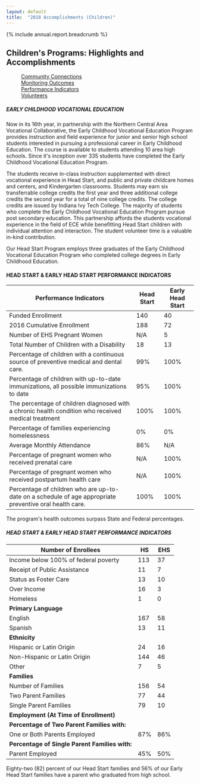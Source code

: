 ```yaml
---
layout: default
title:  "2018 Accomplishments (Children)"
---
```

{% include annual.report.breadcrumb %}

## Children's Programs: Highlights and Accomplishments

<dl class="tabs pill">
  <dd><a href="#connections">Community Connections</a></dd>
  <dd><a href="#outcomes">Monitoring Outcomes</a></dd>
  <dd><a href="#performance">Performance Indicators</a></dd>
  <dd><a href="#volunteers">Volunteers</a></dd>
</dl>

<h5 class="subheader">EARLY CHILDHOOD VOCATIONAL EDUCATION</h5>
Now in its 16th year, in partnership with the Northern Central Area Vocational Collaborative, the Early Childhood Vocational Education Program provides instruction and field experience for junior and senior high school students interested in pursuing a professional career in Early Childhood Education.  The course is available to students attending 10 area high schools. Since it's inception over 335 students have completed the Early Childhood Vocational Education Program.

The students receive in-class instruction supplemented with direct vocational experience in Head Start, and public and private childcare homes and centers, and  Kindergarten classrooms.  Students may earn six transferrable college credits the first year and three additional college credits the second year for a total of nine college credits.  The college credits are issued by Indiana Ivy Tech College.  The majority of students who complete the Early Childhood Vocational Education Program pursue post secondary education.  This partnership affords the students vocational experience in the field of ECE while benefitting Head Start children with individual attention and interaction.  The student volunteer time is a valuable in-kind contribution.

Our Head Start Program employs three graduates of the Early Childhood Vocational Education Program who completed college degrees in Early Childhood Education.

<h4 class="subheader" id="performance">HEAD START &amp; EARLY HEAD START PERFORMANCE INDICATORS</h4>

<table class="responsive">
  <thead>
    <tr>
      <th>Performance Indicators</th>
      <th>Head Start</th>
      <th>Early Head Start</th>
    </tr>
  </thead>
  <tbody>
    <tr>
      <td>Funded Enrollment</td>
      <td>140</td>
      <td>40</td>
    </tr>
    <tr>
      <td>2016 Cumulative Enrollment</td>
      <td>188</td>
      <td>72</td>
    </tr>
    <tr>
      <td>Number of EHS Pregnant Women</td>
      <td>N/A</td>
      <td>5</td>
    </tr>
    <tr>
      <td>Total Number of Children with a Disability</td>
      <td>18</td>
      <td>13</td>
    </tr>
    <tr>
      <td>Percentage of children with a continuous source of preventive medical and dental care.</td>
      <td>99%</td>
      <td>100%</td>
    </tr>
    <tr>
      <td>Percentage of children with up-to-date immunizations, all possible immunizations to date</td>
      <td>95%</td>
      <td>100%</td>
    </tr>
    <tr>
      <td>The percentage of children diagnosed with a chronic health condition who received medical treatment</td>
      <td>100%</td>
      <td>100%</td>
    </tr>
    <tr>
      <td>Percentage of families experiencing homelessness</td>
      <td>0%</td>
      <td>0%</td>
    </tr>
    <tr>
      <td>Average Monthly Attendance</td>
      <td>86%</td>
      <td>N/A</td>
    </tr>
    <tr>
      <td>Percentage of pregnant women who received prenatal care</td>
      <td>N/A</td>
      <td>100%</td>
    </tr>
    <tr>
      <td>Percentage of pregnant women who received postpartum health care</td>
      <td>N/A</td>
      <td>100%</td>
    </tr>
    <tr>
      <td>Percentage of children who are up-to-date on a schedule of age appropriate preventive oral health care.</td>
      <td>100%</td>
      <td>100%</td>
    </tr>
  </tbody>
</table>

The program's health outcomes surpass State and Federal percentages.

<h5 class="subheader">HEAD START &amp; EARLY HEAD START PERFORMANCE INDICATORS</h5>
<table class="responsive">
  <thead>
    <tr>
      <th>Number of Enrollees</th>
      <th>HS</th>
      <th>EHS</th>
    </tr>
  </thead>
  <tbody>
    <tr>
      <td>Income below 100% of federal poverty</td>
      <td>113</td>
      <td>37</td>
    </tr>
    <tr>
      <td>Receipt of Public Assistance</td>
      <td>11</td>
      <td>7</td>
    </tr>
    <tr>
      <td>Status as Foster Care</td>
      <td>13</td>
      <td>10</td>
    </tr>
    <tr>
      <td>Over Income</td>
      <td>16</td>
      <td>3</td>
    </tr>
    <tr>
      <td>Homeless</td>
      <td>1</td>
      <td>0</td>
    </tr>
    <tr><td><strong>Primary Language</strong></td><td>&nbsp;</td><td>&nbsp;</td></tr>
    <tr>
      <td>English</td>
      <td>167</td>
      <td>58</td>
    </tr>
    <tr>
      <td>Spanish</td>
      <td>13</td>
      <td>11</td>
    </tr>
    <tr><td><strong>Ethnicity</strong></td><td>&nbsp;</td><td>&nbsp;</td></tr>
    <tr>
      <td>Hispanic or Latin Origin</td>
      <td>24</td>
      <td>16</td>
    </tr>
    <tr>
      <td>Non-Hispanic or Latin Origin</td>
      <td>144</td>
      <td>46</td>
    </tr>
    <tr>
      <td>Other</td>
      <td>7</td>
      <td>5</td>
    </tr>
    <tr><td><strong>Families</strong></td><td>&nbsp;</td><td>&nbsp;</td></tr>
    <tr>
      <td>Number of Families</td>
      <td>156</td>
      <td>54</td>
    </tr>
    <tr>
      <td>Two Parent Families</td>
      <td>77</td>
      <td>44</td>
    </tr>
    <tr>
      <td>Single Parent Families</td>
      <td>79</td>
      <td>10</td>
    </tr>
    <tr><td><strong>Employment (At Time of Enrollment)</strong></td><td>&nbsp;</td><td>&nbsp;</td></tr>
    <tr><td><strong>Percentage of Two Parent Families with:</strong></td><td>&nbsp;</td><td>&nbsp;</td></tr>
    <tr>
      <td>One or Both Parents Employed</td>
      <td>87%</td>
      <td>86%</td>
    </tr>
    <tr><td><strong>Percentage of Single Parent Families with:</strong></td><td>&nbsp;</td><td>&nbsp;</td></tr>
    <tr>
      <td>Parent Employed</td>
      <td>45%</td>
      <td>50%</td>
    </tr>
  </tbody>
</table>

Eighty-two (82) percent of our Head Start families and 56% of our Early Head Start families have a parent who graduated from high school.
